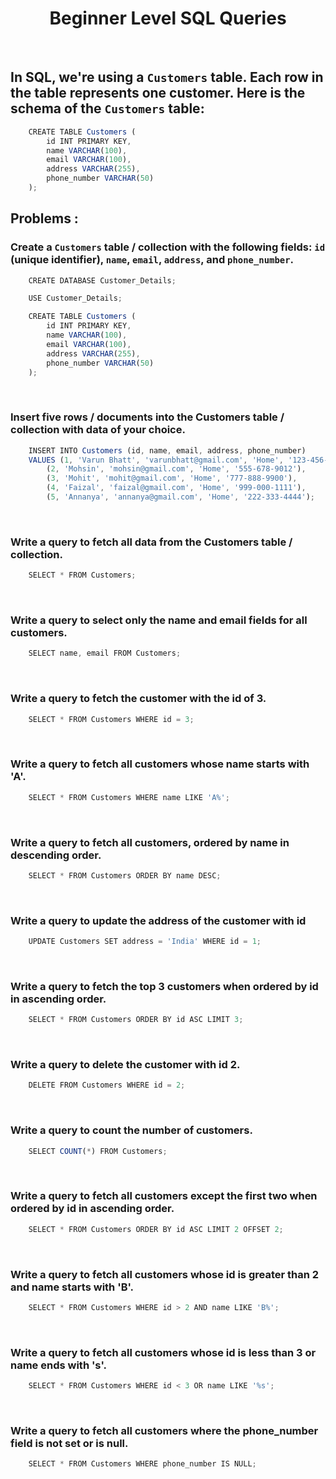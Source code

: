 <h1 align="center">Beginner Level SQL Queries</h1>

<br>

## In SQL, we're using a `Customers` table. Each row in the table represents one customer. Here is the schema of the `Customers` table:

```js
    CREATE TABLE Customers (
        id INT PRIMARY KEY,
        name VARCHAR(100),
        email VARCHAR(100),
        address VARCHAR(255),
        phone_number VARCHAR(50)
    );
```

## Problems : 

### Create a `Customers` table / collection with the following fields: `id` (unique identifier), `name`, `email`, `address`, and `phone_number`.

```js
    CREATE DATABASE Customer_Details;

    USE Customer_Details;

    CREATE TABLE Customers (
        id INT PRIMARY KEY,
        name VARCHAR(100),
        email VARCHAR(100),
        address VARCHAR(255),
        phone_number VARCHAR(50)
    );
```
<br>

### Insert five rows / documents into the Customers table / collection with data of your choice.

```js
    INSERT INTO Customers (id, name, email, address, phone_number)
    VALUES (1, 'Varun Bhatt', 'varunbhatt@gmail.com', 'Home', '123-456-7890'),
        (2, 'Mohsin', 'mohsin@gmail.com', 'Home', '555-678-9012'),
        (3, 'Mohit', 'mohit@gmail.com', 'Home', '777-888-9900'),
        (4, 'Faizal', 'faizal@gmail.com', 'Home', '999-000-1111'),
        (5, 'Annanya', 'annanya@gmail.com', 'Home', '222-333-4444');
```

<br>

### Write a query to fetch all data from the Customers table / collection.

```js
    SELECT * FROM Customers;
```

<br>

### Write a query to select only the name and email fields for all customers.

```js
    SELECT name, email FROM Customers;
```

<br>

### Write a query to fetch the customer with the id of 3.

```js
    SELECT * FROM Customers WHERE id = 3;
```

<br>

### Write a query to fetch all customers whose name starts with 'A'.

```js
    SELECT * FROM Customers WHERE name LIKE 'A%';
```

<br>

### Write a query to fetch all customers, ordered by name in descending order.

```js
    SELECT * FROM Customers ORDER BY name DESC;
```

<br>

### Write a query to update the address of the customer with id 

```js
    UPDATE Customers SET address = 'India' WHERE id = 1;
```

<br>

### Write a query to fetch the top 3 customers when ordered by id in ascending order.

```js
    SELECT * FROM Customers ORDER BY id ASC LIMIT 3;
```

<br>

### Write a query to delete the customer with id 2.

```js
    DELETE FROM Customers WHERE id = 2;
```

<br>

### Write a query to count the number of customers.

```js
    SELECT COUNT(*) FROM Customers;
```

<br>

### Write a query to fetch all customers except the first two when ordered by id in ascending order.

```js
    SELECT * FROM Customers ORDER BY id ASC LIMIT 2 OFFSET 2;
```

<br>

### Write a query to fetch all customers whose id is greater than 2 and name starts with 'B'.

```js
    SELECT * FROM Customers WHERE id > 2 AND name LIKE 'B%';
```

<br>

### Write a query to fetch all customers whose id is less than 3 or name ends with 's'.

```js
    SELECT * FROM Customers WHERE id < 3 OR name LIKE '%s';
```

<br>

### Write a query to fetch all customers where the phone_number field is not set or is null.

```js
    SELECT * FROM Customers WHERE phone_number IS NULL;
```